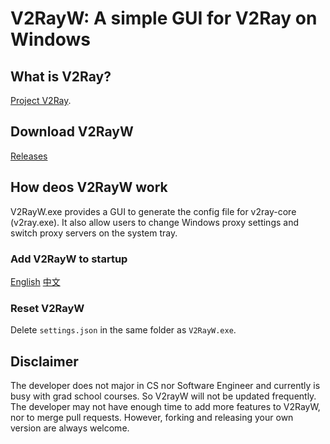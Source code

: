 # V2RayW: A simple GUI for V2Ray on Windows

## What is V2Ray?

[Project V2Ray](https://www.v2ray.com).

## Download V2RayW

[Releases](https://github.com/Cenmrev/V2RayW/releases)

## How deos V2RayW work

V2RayW.exe provides a GUI to generate the config file for v2ray-core (v2ray.exe). It also allow users to change Windows proxy settings and switch proxy servers on the system tray.

### Add V2RayW to startup

[English](http://tunecomp.net/add-app-to-startup/) 
[中文](http://jingyan.baidu.com/article/90895e0ff3a41f64ec6b0bc3.html)

### Reset V2RayW

Delete `settings.json` in the same folder as `V2RayW.exe`.

## Disclaimer

The developer does not major in CS nor Software Engineer and currently is busy with grad school courses. So V2rayW will not be updated frequently. The developer may not have enough time to add more features to V2RayW, nor to merge pull requests. However, forking and releasing your own version are always welcome.

